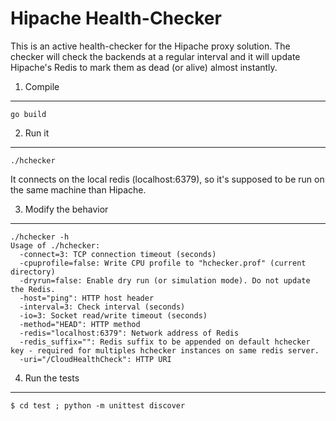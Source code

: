 Hipache Health-Checker
======================

This is an active health-checker for the Hipache proxy solution. The checker
will check the backends at a regular interval and it will update Hipache's
Redis to mark them as dead (or alive) almost instantly.

1. Compile
----------

    go build

2. Run it
---------

    ./hchecker

It connects on the local redis (localhost:6379), so it's supposed to be run
on the same machine than Hipache.

3. Modify the behavior
----------------------

    ./hchecker -h
    Usage of ./hchecker:
      -connect=3: TCP connection timeout (seconds)
      -cpuprofile=false: Write CPU profile to "hchecker.prof" (current directory)
      -dryrun=false: Enable dry run (or simulation mode). Do not update the Redis.
      -host="ping": HTTP host header
      -interval=3: Check interval (seconds)
      -io=3: Socket read/write timeout (seconds)
      -method="HEAD": HTTP method
      -redis="localhost:6379": Network address of Redis
      -redis_suffix="": Redis suffix to be appended on default hchecker key - required for multiples hchecker instances on same redis server.
      -uri="/CloudHealthCheck": HTTP URI

4. Run the tests
----------------

    $ cd test ; python -m unittest discover
